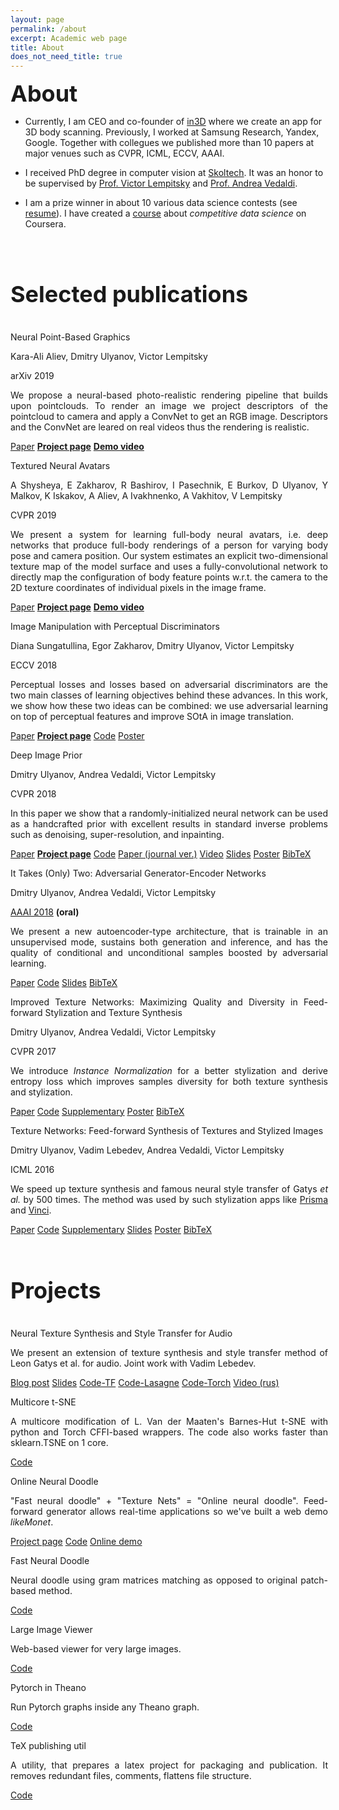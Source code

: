 ```yaml
---
layout: page
permalink: /about
excerpt: Academic web page
title: About
does_not_need_title: true
---
```

<h1 style="margin:0px; font-size: 36px">About</h1>

- Currently, I am CEO and co-founder of [in3D](https://in3d.io) where we create an app for 3D body scanning. Previously, I worked at Samsung Research, Yandex, Google. Together with collegues we published more than 10 papers at major venues such as CVPR, ICML, ECCV, AAAI.  

- I received PhD degree in computer vision at [Skoltech](http://www.skoltech.ru/en/). It was an honor to be supervised by [Prof. Victor Lempitsky](http://sites.skoltech.ru/compvision/members/vilem/) and [Prof. Andrea Vedaldi](http://www.robots.ox.ac.uk/~vedaldi/).

- I am a prize winner in about 10 various data science contests (see [resume](https://docs.google.com/document/d/1eRQ41fevLl9o95lJbF19ldk5SzooeX1jp-Bxx8gA9m0/edit?usp=sharing)). I have created a [course](https://www.coursera.org/learn/competitive-data-science) about *competitive data science* on Coursera.

<br/>
<div class="scaleIcons">
<center>
    <a class="hovernounderline" href="https://docs.google.com/document/d/1eRQ41fevLl9o95lJbF19ldk5SzooeX1jp-Bxx8gA9m0/edit?usp=sharing">
        <i class="svg-icon cv"></i>
    </a>
    <a class="hovernounderline" href="https://www.twitter.com/{{ site.footer-links.twitter }}">
        <i class="svg-icon twitter"></i>
    </a>
    <a class="hovernounderline" href="https://github.com/{{ site.footer-links.github }}">
        <i class="svg-icon github"></i>
    </a>
    <a class="hovernounderline" href="https://www.linkedin.com/in/{{ site.footer-links.linkedin }}">
        <i class="svg-icon linkedin"></i>
    </a>
</center>
</div>
<h1 style="font-size: 36px">Selected publications</h1>
<!-- <> -->
<div class="row publications">
    <div class="col-sm-5 vcenter marginbottom">
        <img class="img-responsive pub-image" src="/assets/about/point_based.jpg" alt=""/>
    </div>
    <div class="col-sm-7 vcenter" style="margin-right: -4px; text-align: justify;">
        <p class="title">Neural Point-Based Graphics</p>
        <p class="authors">Kara-Ali Aliev, Dmitry Ulyanov, Victor Lempitsky</p>
        <p class="conf">arXiv 2019</p>
        <p class="description">
            We propose a neural-based photo-realistic rendering pipeline that builds upon pointclouds. To render an image we project descriptors of the pointcloud to camera and apply a ConvNet to get an RGB image. Descriptors and the ConvNet are leared on real videos thus the rendering is realistic.  
        </p>
        <div class="links">
            <a href="https://arxiv.org/pdf/1906.08240.pdf">Paper</a>
            <a href="https://dmitryulyanov.github.io/neural_point_based_graphics" style="font-weight: bold;">Project page</a>
            <a href="https://www.youtube.com/watch?v=7s3BYGok7wU" style="font-weight: bold;">Demo video</a>
        </div>
    </div>
</div>
<div class="row publications border">
    <div class="col-sm-5 vcenter marginbottom">
        <img class="img-responsive pub-image" src="/assets/about/avatars.jpg" alt=""/>
    </div>
    <div class="col-sm-7 vcenter" style="margin-right: -4px; text-align: justify;">
        <p class="title">Textured Neural Avatars</p>
        <p class="authors">A Shysheya, E Zakharov, R Bashirov, I Pasechnik, E Burkov, D Ulyanov, Y Malkov, K Iskakov, A Aliev, A Ivakhnenko, A Vakhitov, V Lempitsky</p>
        <p class="conf">CVPR 2019</p>
        <p class="description">
            We present a system for learning full-body neural avatars, i.e. deep networks that produce full-body renderings of a person for varying body pose and camera position. Our system estimates an explicit two-dimensional texture map of the model surface and uses a fully-convolutional network to directly map the configuration of body feature points w.r.t. the camera to the 2D texture coordinates of individual pixels in the image frame.
        </p>
        <div class="links">
            <a href="https://arxiv.org/abs/1905.08776">Paper</a>
            <a href="https://saic-violet.github.io/texturedavatar/" style="font-weight: bold;">Project page</a>
            <a href="https://www.youtube.com/watch?v=3rrnUX8wWZ8" style="font-weight: bold;">Demo video</a>
        </div>
    </div>
</div>
<div class="row publications border">
    <div class="col-sm-5 vcenter marginbottom">
        <img class="img-responsive pub-image" src="/assets/about/perceptual_gan.png" alt=""/>
    </div>
    <div class="col-sm-7 vcenter" style="margin-right: -4px; text-align: justify;">
        <p class="title">Image Manipulation with Perceptual Discriminators</p>
        <p class="authors">Diana Sungatullina, Egor Zakharov, Dmitry Ulyanov, Victor Lempitsky</p>
        <p class="conf">ECCV 2018</p>
        <p class="description">
            Perceptual losses and losses based on adversarial discriminators are the two main classes of learning objectives behind these advances. In this work, we show how
            these two ideas can be combined: we use adversarial learning on top of perceptual features and improve SOtA in image translation.  
        </p>
        <div class="links">
            <a href="http://openaccess.thecvf.com/content_ECCV_2018/papers/Diana_Sungatullina_Image_Manipulation_with_ECCV_2018_paper.pdf">Paper</a>
            <a href="https://egorzakharov.github.io/perceptual_gan" style="font-weight: bold;">Project page</a>
            <a href="https://github.com/egorzakharov/PerceptualGAN">Code</a>
            <a href="https://box.skoltech.ru/index.php/s/J0pdkyYgxpMItWQ">Poster</a>
        </div>
    </div>
</div>
<div class="row publications border">
    <div class="col-sm-5 vcenter marginbottom">
    	<img class="img-responsive pub-image" src="https://raw.githubusercontent.com/DmitryUlyanov/deep-image-prior/master/data/teaser_compiled.jpg" alt=""/>
    </div>
    <div class="col-sm-7 vcenter" style="margin-right: -4px; text-align: justify;">
		<p class="title">Deep Image Prior</p>
		<p class="authors">Dmitry Ulyanov, Andrea Vedaldi, Victor Lempitsky</p>
		<p class="conf">CVPR 2018</p>
		<p class="description">
			In this paper we show that a randomly-initialized neural network can be used as a handcrafted prior with excellent results in standard inverse problems such as denoising, super-resolution, and inpainting.
		</p>
        <div class="links">
    		<a href="https://sites.skoltech.ru/app/data/uploads/sites/25/2018/04/deep_image_prior.pdf">Paper</a>
    		<a href="/deep_image_prior" style="font-weight: bold;">Project page</a>
    		<a href="https://github.com/DmitryUlyanov/deep-image-prior">Code</a>
            <a href="https://box.skoltech.ru/index.php/s/INaUzvTWLak3h7Q">Paper (journal ver.)</a>
            <a href="https://www.youtube.com/watch?v=-g1NsTuP1_I">Video</a>
            <a href="https://drive.google.com/file/d/1fA5l1wWB0s17CIIgaXe9Gydxxgs5n98i/view?usp=sharing">Slides</a>
            <a href="https://drive.google.com/file/d/1dnpOnmeZF5qg5E-Bi4yMWOZDM_qmYyJA/view?usp=sharing">Poster</a>
            <a href="http://dblp.uni-trier.de/rec/bibtex/journals/corr/abs-1711-10925">BibTeX</a>
        </div>
	</div>
</div>
<div class="row publications border">
    <div class="col col-sm-5 vcenter marginbottom">
        <img class="img-responsive pub-image" src="/assets/about/age22.png" alt=""/>
    </div>
    <div class="col col-sm-7 vcenter" style="margin-right: -4px; text-align: justify;">
        <p class="title">It Takes (Only) Two: Adversarial Generator-Encoder Networks</p>
        <p class="authors">Dmitry Ulyanov, Andrea Vedaldi, Victor Lempitsky</p>
        <p class="conf1"><u>AAAI 2018</u> <b>(oral)</b></p>
        <p class="description">
        We present a new autoencoder-type architecture, that is trainable in an unsupervised mode, sustains both generation and inference, and has the quality of conditional and  unconditional samples boosted by adversarial learning.</p>
        <div class="links">
            <a href="http://sites.skoltech.ru/app/data/uploads/sites/25/2017/06/AGE.pdf">Paper</a>
            <a href="https://github.com/DmitryUlyanov/AGE">Code</a>
            <a href="https://drive.google.com/file/d/1rHcE_H9A0rRmziEcnzsIA_1rdBhHQFsn/view?usp=sharing">Slides</a>
            <a href="http://dblp.uni-trier.de/rec/bibtex/conf/aaai/UlyanovVL18">BibTeX</a>
        </div>
    </div>
</div>
<a name="texture_nets_v2"></a>
<div class="row publications border" >
    <div class="col col-sm-5 vcenter marginbottom">
        <img class="img-responsive pub-image" src="/assets/about/karya.png" alt=""/>
    </div>
    <div class="col col-sm-7 vcenter" style="margin-right: -4px; text-align: justify;" >
        <p class="title">Improved Texture Networks: Maximizing Quality and Diversity in Feed-forward Stylization and Texture Synthesis</p>
        <p class="authors">Dmitry Ulyanov, Andrea Vedaldi, Victor Lempitsky</p>
        <p class="conf">CVPR 2017</p>
        <p class="description">
        We introduce <i>Instance Normalization</i> for a better stylization and derive entropy loss which improves samples diversity for both texture synthesis and stylization.
        </p>
        <div class="links">
            <a href="http://sites.skoltech.ru/app/data/uploads/sites/25/2017/01/texture_nets_v2.pdf">Paper</a>
            <a href="https://github.com/DmitryUlyanov/texture_nets">Code</a>
            <a href="http://sites.skoltech.ru/app/data/uploads/sites/25/2017/01/texture_nets_v2_sup.pdf">Supplementary</a>
            <a href="https://drive.google.com/file/d/0B_-hq6gL70bUYWZaYV96elp3dzQ/view?usp=sharing">Poster</a>
            <a href="http://dblp.uni-trier.de/rec/bibtex1/conf/cvpr/UlyanovVL17">BibTeX</a>   
        </div>
    </div>
</div> 
<div class="row publications border">
    <div class="col col-sm-5 vcenter marginbottom">
        <img class="img-responsive pub-image" src="/assets/about/texture_nets_img.png" alt=""/>
    </div>
    <div class="col col-sm-7 vcenter" style="margin-right: -4px; text-align: justify;">
        <p class="title">Texture Networks: Feed-forward Synthesis of Textures and Stylized Images</p>
        <p class="authors">Dmitry Ulyanov, Vadim Lebedev, Andrea Vedaldi, Victor Lempitsky</p>
        <p class="conf">ICML 2016</p>
                        <p class="description">
        We speed up texture synthesis and famous neural style transfer of Gatys <i>et al.</i> by 500 times. The method was used by such stylization apps like <a href="http://prisma-ai.com/">Prisma</a> and <a href="http://vinci.camera/">Vinci</a>.
        </p>
        <div class="links">
            <a href="http://jmlr.org/proceedings/papers/v48/ulyanov16.pdf">Paper</a>
            <a href="https://github.com/DmitryUlyanov/texture_nets">Code</a>
            <a href="http://jmlr.org/proceedings/papers/v48/ulyanov16-supp.pdf">Supplementary</a>
            <a href="https://drive.google.com/file/d/0B_-hq6gL70bUdDBCUHVJWVlWWjQ/view?usp=sharing">Slides</a>
            <a href="https://drive.google.com/file/d/0B_-hq6gL70bURnZFcnRNemppWW8/view?usp=sharing">Poster</a>
            <a href="http://dblp.uni-trier.de/rec/bibtex0/conf/icml/UlyanovLVL16">BibTeX</a>
        </div>
    </div> 
</div>


<br/>
<h1 style="font-size: 36px">Projects</h1>
<!-- < -->
<!-- <div id="projects"> -->
<div class="row projects">                       
    <div class="col col-sm-3 vcenter imgcol marginbottom">
        <img class="img-responsive proj-img" src="/assets/about/spectr.jpg" alt=""/>
    </div>
    <div class="col col-sm-9 vcenter" style="margin-right: -4px; text-align: justify;">
        <p class="title">Neural Texture Synthesis and Style Transfer for Audio</p>
        <p class="description">
        We present an extension of texture synthesis and style transfer method of Leon Gatys et al. for audio. Joint work with Vadim Lebedev.
        </p>
        <div class="links">
            <a href="https://dmitryulyanov.github.io/audio-texture-synthesis-and-style-transfer/">Blog post</a>
            <a href="http://sites.skoltech.ru/app/data/uploads/sites/25/2017/09/Audio_style_transfer.pdf">Slides</a>
            <a href="https://github.com/DmitryUlyanov/neural-style-audio-tf">Code-TF</a>
            <a href="https://github.com/vadim-v-lebedev/audio_style_tranfer">Code-Lasagne</a>
            <a href="https://github.com/DmitryUlyanov/neural-style-audio-torch">Code-Torch</a>
            <a href="https://www.youtube.com/watch?v=HgTcKi8-qcM">Video (rus)</a>
        </div>
    </div>
</div>
<div class="row projects border">                       
    <div class="col col-sm-3 vcenter imgcol marginbottom">
        <img class="img-responsive proj-img" src="/assets/about/multicore-tsne.png" alt=""/>
    </div>
    <div class="col col-sm-9 vcenter" style="margin-right: -4px; text-align: justify;">
        <p class="title">Multicore t-SNE</p>
        <p class="description">
        A multicore modification of L. Van der Maaten's Barnes-Hut t-SNE with python and Torch CFFI-based wrappers. The code also works faster than sklearn.TSNE on 1 core.
        </p>
        <div class="links">
            <a href="https://github.com/DmitryUlyanov/Multicore-TSNE">Code</a>
        </div>
    </div>
</div>
<div class="row projects border">                       
    <div class="col col-sm-3 vcenter imgcol marginbottom">
        <img class="img-responsive proj-img" src="/assets/about/online-doodle.png" alt=""/>
    </div>
    <div class="col col-sm-9 vcenter" style="margin-right: -4px; text-align: justify;">
        <p class="title">Online Neural Doodle</p>
        <p class="description">
        "Fast neural doodle" + "Texture Nets" = "Online neural doodle". Feed-forward generator allows real-time applications so we've built a web demo <i>likeMonet</i>.
        </p>
        <div class="links">
            <a href="https://dmitryulyanov.github.io/feed-forward-neural-doodle/">Project page</a>
            <a href="https://github.com/DmitryUlyanov/online-neural-doodle">Code</a>
            <a href="https://likemo.net/">Online demo</a>
        </div>
    </div>
</div>
<div class="row projects border">                       
    <div class="col col-sm-3 vcenter imgcol marginbottom">
        <img class="img-responsive proj-img" src="/assets/about/fast-doodle.png" alt="">
    </div>
    <div class="col col-sm-9 vcenter" style="margin-right: -4px; text-align: justify;">
        <p class="title">Fast Neural Doodle</p>
        <p class="description">
        Neural doodle using gram matrices matching as opposed to original patch-based method.
        </p>
        <div class="links">
            <a href="https://github.com/DmitryUlyanov/fast-neural-doodle">Code</a>
        </div>
    </div>
</div>
<div class="row projects border">                       
    <div class="col col-sm-3 vcenter imgcol marginbottom">
        <img class="img-responsive proj-img" src="/assets/about/large-image-viewer.jpg" alt=""/>
    </div>
    <div class="col col-sm-9 vcenter" style="margin-right: -4px; text-align: justify;">
        <p class="title">Large Image Viewer</p>
        <p class="description">
        Web-based viewer for very large images.
        </p>
        <div class="links">
            <a href="https://github.com/DmitryUlyanov/large-image-viewer">Code</a>
        </div>
    </div>
</div>
<div class="row projects border">                       
    <div class="col col-sm-3 vcenter imgcol marginbottom">
        <img class="img-responsive proj-img" src="/assets/about/pytorch_in_theano.png" alt=""/>
    </div>
    <div class="col col-sm-9 vcenter" style="margin-right: -4px; text-align: justify;">
        <p class="title">Pytorch in Theano</p>
        <p class="description">
        Run Pytorch graphs inside any Theano graph.
        </p>
        <div class="links">
            <a href="https://github.com/DmitryUlyanov/pytorch-in-theano">Code</a>
        </div>
    </div>
</div>
<div class="row projects border">                       
    <div class="col col-sm-3 vcenter imgcol marginbottom">
        <img class="img-responsive proj-img" src="https://upload.wikimedia.org/wikipedia/commons/thumb/6/68/TeX_logo.svg/1028px-TeX_logo.svg.png" alt=""/>
    </div>
    <div class="col col-sm-9 vcenter" style="margin-right: -4px; text-align: justify;">
        <p class="title">TeX publishing util</p>
        <p class="description">
        A utility, that prepares a latex project for packaging and publication. It removes redundant files, comments, flattens file structure.
        </p>
        <div class="links">
            <a href="https://github.com/DmitryUlyanov/tex-publishing-util">Code</a>
        </div>
    </div>
</div>
<!-- </div> -->

